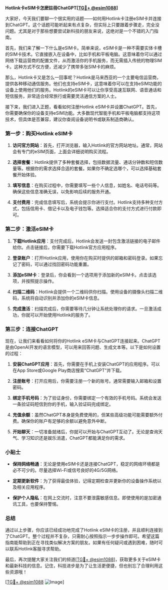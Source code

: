 **Hotlink卡eSIM卡怎麽註冊ChatGPT[[TG💪+ @esim1088](https://t.me/s/esim1088)]**

大家好，今天我们要聊一个很实用的话题——如何用Hotlink卡注册eSIM卡并连接到ChatGPT。这个话题可能听起来有点复杂，但实际上只要跟着步骤走，完全没问题。尤其是对于那些想要尝试新科技的朋友来说，这绝对是一个不错的入门指南。

首先，我们来了解一下什么是eSIM卡。简单来说，eSIM卡是一种不需要实体卡槽的SIM卡技术。它直接嵌入在设备中，比如手机和平板电脑。这意味着你可以通过网络下载运营商的配置文件，从而激活你的手机服务，而无需插入传统的物理SIM卡。这种方式不仅方便，还减少了携带多张SIM卡的麻烦。

那么，Hotlink卡又是怎么一回事呢？Hotlink是马来西亚的一个主要电信运营商，提供各种移动通信服务。他们也支持eSIM卡，这意味着你可以在支持eSIM功能的设备上使用他们的服务。Hotlink的eSIM卡可以让你享受高速互联网、语音通话和短信服务，非常适合经常旅行或需要灵活通信方案的人士。

接下来，我们进入正题，看看如何注册Hotlink eSIM卡并设置ChatGPT。首先，你需要确保你的设备支持eSIM功能。大多数现代智能手机和平板电脑都支持这项技术，但具体是否兼容，建议你查阅设备说明书或联系制造商确认。

### 第一步：购买Hotlink eSIM卡

1. **访问官方网站**：首先，打开浏览器，输入Hotlink的官方网站地址。通常，网站会有专门的eSIM页面，上面会详细说明购买流程。
   
2. **选择套餐**：Hotlink提供了多种套餐选择，包括数据流量、通话分钟数和短信数量等。根据你的需求选择合适的套餐。如果你不确定选哪个，可以选择基础套餐开始体验。

3. **填写信息**：在购买过程中，你需要填写一些个人信息，如姓名、电话号码等。确保这些信息准确无误，以免影响后续的服务开通。

4. **支付费用**：完成信息填写后，系统会提示你进行支付。Hotlink支持多种支付方式，包括信用卡、借记卡以及电子钱包等。选择适合你的支付方式进行付款即可。

### 第二步：激活eSIM卡

1. **下载Hotlink应用**：支付完成后，Hotlink会发送一封包含激活链接的电子邮件给你。点击链接后，你需要下载Hotlink官方应用程序。

2. **登录账户**：打开Hotlink应用，使用你在购买时提供的邮箱和密码登录。如果忘记了密码，可以通过找回密码功能重置。

3. **添加eSIM卡**：登录后，你会看到一个选项用于添加新的eSIM卡。点击该选项，并按照提示操作。

4. **扫描二维码**：Hotlink会提供一个二维码供你扫描。使用设备的摄像头扫描二维码，系统将自动识别并添加你的eSIM卡信息。

5. **完成激活**：扫描完成后，你需要等待几分钟让系统处理你的请求。一旦激活成功，你就可以开始使用Hotlink的服务了。

### 第三步：连接ChatGPT

现在，让我们来看看如何将你的Hotlink eSIM卡与ChatGPT连接起来。ChatGPT是由OpenAI开发的语言模型，可以用来回答问题、生成文本等。以下是如何设置的过程：

1. **安装ChatGPT应用**：首先，你需要在手机上安装ChatGPT的应用程序。可以在App Store或Google Play商店搜索“ChatGPT”并下载。

2. **注册账号**：打开应用后，你需要注册一个新的账号。通常需要输入邮箱和设置密码。

3. **绑定手机号码**：为了验证身份，你需要绑定一个有效的手机号码。系统会发送一条验证码短信到你的手机，输入验证码完成绑定。

4. **充值余额**：虽然ChatGPT本身是免费使用的，但某些高级功能可能需要额外付费。确保你的账户有足够的余额以避免意外中断。

5. **开始聊天**：一切准备就绪后，你就可以开始与ChatGPT互动了。无论是查询天气、学习知识还是娱乐消遣，ChatGPT都能满足你的需求。

### 小贴士

- **保持网络畅通**：无论是使用eSIM卡还是连接ChatGPT，稳定的网络环境都是必不可少的。尽量选择Wi-Fi或信号良好的4G/5G网络。
  
- **定期更新软件**：为了获得最佳体验，记得定期检查并更新你的设备操作系统以及相关应用程序。

- **保护个人隐私**：在网上交流时，注意不要泄露敏感信息。即使使用的是加密通讯工具，也要保持警惕。

### 总结

通过以上步骤，你应该已经成功地完成了Hotlink eSIM卡的注册，并且顺利连接到了ChatGPT。整个过程并不复杂，只需耐心按照指示一步步操作即可。希望这篇指南能帮助到正在寻找类似解决方案的朋友。如果有任何疑问或遇到困难，随时可以联系Hotlink客服寻求帮助。

最后，再次提醒大家关注我们的频道[[TG💪+ @esim1088](https://t.me/s/esim1088)]，获取更多关于eSIM卡和最新科技的信息。记住，科技进步是为了让生活更便捷，但也别忘了合理利用这些资源哦！

[[TG💪+ @esim1088](https://t.me/s/esim1088) ![Image](https://i.postimg.cc/4NQfJmqS/Snipaste-2025-05-13-00-14-12.png)]